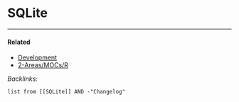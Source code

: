 # SQLite

---

#### Related

* [Development](../../../../../2-Areas/MOCs/Development.md)
* [2-Areas/MOCs/R](../../../../../2-Areas/MOCs/R.md)

*Backlinks:*

````dataview
list from [[SQLite]] AND -"Changelog"
````
